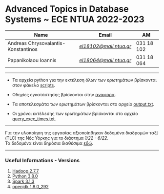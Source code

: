 # Advanced Topics in Database Systems ~ ECE NTUA 2022-2023

| Name                                | Εmail                  | AM         |
| ----------------------------------- | ---------------------- | ---------- |
| Andreas Chrysovalantis-Konstantinos | *el18102@mail.ntua.gr* | 031 18 102 |
| Papanikolaou Ioannis                | *el18064@mail.ntua.gr* | 031 18 064 |

---

- Τα αρχεία python για την εκτέλεση όλων των ερωτημάτων βρίσκονται στον φάκελo [scripts](https://github.com/ValantisAndreas/Advanced-DB/tree/master/scripts).

- Οδηγίες εγκατάστησης βρίσκονται στην [αναφορά](https://github.com/ValantisAndreas/Advanced-DB/blob/master/report.pdf).

- Τα αποτελεσμάτα των ερωτημάτων βρίσκονται στο αρχείο [output.txt](https://github.com/ValantisAndreas/Advanced-DB/blob/master/outputs.txt).
- Οι χρόνοι εκτέλεσης των ερωτημάτων βρίσκονται στο αρχείο [query_exec_times.txt](https://github.com/ValantisAndreas/Advanced-DB/blob/master/query_exec_times.txt).

--- 

Για την υλοποίηση της εργασίας αξιοποίηθηκαν δεδομένα  διαδρομών ταξί (TLC) της Νές Υόρκης για το διάστημα _1/22 - 6/22_. <br>
Τα δεδομένα είναι δημόσια διαθέσιμα [εδώ](https://www.nyc.gov/site/tlc/about/tlc-trip-record-data.page).


---

### Useful Informations - Versions 

1. [Hadoop 2.7.7](https://hadoop.apache.org/)
2. [Python 3.8.0](https://www.python.org/)
3. [Spark 3.1.3](https://spark.apache.org/docs/3.1.3/)
4. [openjdk 1.8.0_292](https://openjdk.org/)

